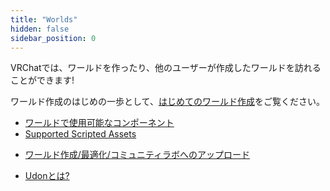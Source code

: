```yaml
---
title: "Worlds"
hidden: false
sidebar_position: 0
---
```

<!-- In VRChat, you can create and visit custom worlds powered by the Udon programming language! -->
VRChatでは、ワールドを作ったり、他のユーザーが作成したワールドを訪れることができます!

<!-- To get started, check out [Creating Your First World](/worlds/creating-your-first-world). -->
ワールド作成のはじめの一歩として、[はじめてのワールド作成](creating-your-first-world)をご覧ください。

<!-- - [Allowed World Components](docs/worlds/whitelisted-world-components)  -->
- [ワールドで使用可能なコンポーネント](whitelisted-world-components)
- [Supported Scripted Assets](supported-assets) 
<!-- - [World Creation, Optimization, and Community Labs Tips](docs/worlds/submitting-a-world-to-be-made-public) -->
- [ワールド作成/最適化/コミュニティラボへのアップロード](submitting-a-world-to-be-made-public)
<!-- - [What is Udon?](docs/worlds/udon) -->
- [Udonとは?](udon)